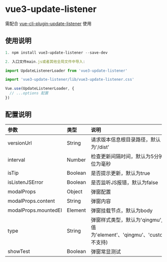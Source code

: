 <!--
 * @Description: 
 * @Author: 舌红
 * @Date: 2024-02-27 18:20:02
 * @LastEditors: 舌红
 * @LastEditTime: 2024-02-28 11:19:58
-->
# vue3-update-listener

需配合 [vue-cli-plugin-update-listener](https://github.com/Miraiiiii/vue-cli-plugin-update-listener) 使用


## 使用说明
```powershell
1. npm install vue3-update-listener --save-dev
```
```js
2. 入口文件main.js或者其他全局文件中导入:

import UpdateListenerLoader from 'vue3-update-listener'

import 'vue3-update-listener/lib/vue3-update-listener.css'

Vue.use(UpdateListenerLoader, {
  // ...options 配置
})

```

## 配置说明

| 参数 | 类型 | 说明 |
| :--| :-- | :-- |
| versionUrl | String | 请求版本信息根目录路径，默认为'/dist' |
| interval | Number | 检查更新间隔时间，默认为5分钟，单位为毫秒 |
| isTip | Boolean | 是否提示更新，默认为true |
| isListenJSError | Boolean | 是否监听JS报错，默认为false |
| modalProps | Object | 弹窗配置 |
| modalProps.content | String | 弹窗内容 |
| modalProps.mountedEl | Element | 弹窗挂载节点，默认为body |
| type | String | 弹窗样式类型，默认为'qingmu', 可选值为'element'、'qingmu'、'custom'(暂不支持) |
| showTest | Boolean | 弹窗常显测试 |
